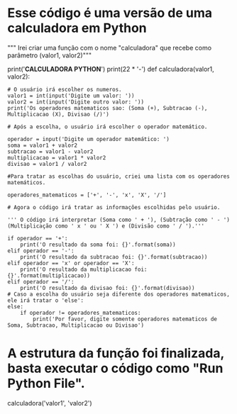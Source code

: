 # Esse código é uma versão de uma calculadora em Python

""" Irei criar uma função com o nome "calculadora" que recebe como parâmetro (valor1, valor2)"""

print('__CALCULADORA PYTHON__')
print(22 * '-')
def calculadora(valor1, valor2):

    # O usuário irá escolher os numeros.
    valor1 = int(input('Digite um valor: '))
    valor2 = int(input('Digite outro valor: '))
    print('Os operadores matematicos sao: (Soma (+), Subtracao (-), Multiplicacao (X), Divisao (/)')

    # Após a escolha, o usuário irá escolher o operador matemático.
    
    operador = input('Digite um operador matemático: ')
    soma = valor1 + valor2
    subtracao = valor1 - valor2
    multiplicacao = valor1 * valor2
    divisao = valor1 / valor2

    #Para tratar as escolhas do usuário, criei uma lista com os operadores matemáticos.

    operadores_matematicos = ['+', '-', 'x', 'X', '/']

    # Agora o código irá tratar as informações escolhidas pelo usuário.

    ''' O código irá interpretar (Soma como ' + '), (Subtração como ' - ')
    (Multiplicação como ' x ' ou ' X ') e (Divisão como ' / ').'''

    if operador == '+':
        print('O resultado da soma foi: {}'.format(soma))
    elif operador == '-':
        print('O resultado da subtracao foi: {}'.format(subtracao))
    elif operador == 'x' or operador == 'X':
        print('O resultado da multiplicacao foi: {}'.format(multiplicacao))
    elif operador == '/':
        print('O resultado da divisao foi: {}'.format(divisao))
    # Caso a escolha do usuário seja diferente dos operadores matematicos, ele irá tratar o 'else':
    else:
        if operador != operadores_matematicos:
            print('Por favor, digite somente operadores matematicos de Soma, Subtracao, Multiplicacao ou Divisao')

# A estrutura da função foi finalizada, basta executar o código como "Run Python File".

calculadora('valor1', 'valor2')
